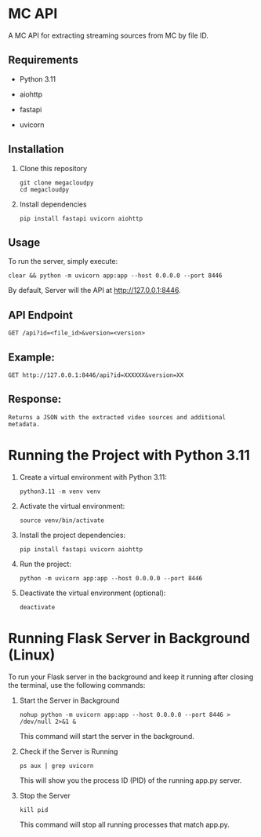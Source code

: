 # MC API

A MC API for extracting streaming sources from MC by file ID.

## Requirements

- Python 3.11

- aiohttp
- fastapi
- uvicorn

## Installation

1. Clone this repository

       git clone megacloudpy
       cd megacloudpy

2. Install dependencies

       pip install fastapi uvicorn aiohttp

## Usage

To run the server, simply execute:

    clear && python -m uvicorn app:app --host 0.0.0.0 --port 8446

By default, Server will the API at http://127.0.0.1:8446.

## API Endpoint

    GET /api?id=<file_id>&version=<version>

## Example:

    GET http://127.0.0.1:8446/api?id=XXXXXX&version=XX

## Response:

    Returns a JSON with the extracted video sources and additional metadata.

# Running the Project with Python 3.11

1. Create a virtual environment with Python 3.11:

       python3.11 -m venv venv

2. Activate the virtual environment:

       source venv/bin/activate

3. Install the project dependencies:

       pip install fastapi uvicorn aiohttp

4. Run the project:

       python -m uvicorn app:app --host 0.0.0.0 --port 8446

5. Deactivate the virtual environment (optional):

       deactivate

# Running Flask Server in Background (Linux)

To run your Flask server in the background and keep it running after closing the terminal, use the following commands:

1. Start the Server in Background

       nohup python -m uvicorn app:app --host 0.0.0.0 --port 8446 > /dev/null 2>&1 &

   This command will start the server in the background.

2. Check if the Server is Running

       ps aux | grep uvicorn

   This will show you the process ID (PID) of the running app.py server.

3. Stop the Server

       kill pid

   This command will stop all running processes that match app.py.
